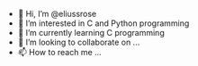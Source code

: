 - 👋 Hi, I’m @eliussrose
- 👀 I’m interested in C and Python programming 
- 🌱 I’m currently learning C programming
- 💞️ I’m looking to collaborate on ...
- 📫 How to reach me ...

<!---
eliussrose/eliussrose is a ✨ special ✨ repository because its `README.md` (this file) appears on your GitHub profile.
You can click the Preview link to take a look at your changes.
--->
